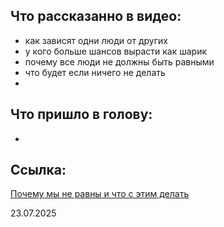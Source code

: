
## Что рассказанно в видео:
- как зависят одни люди от других
- у кого больше шансов вырасти как шарик
- почему все люди не должны быть равными
- что будет если ничего не делать
- 

## Что пришло в голову:
- 

## Ссылка: 
[Почему мы не равны и что с этим делать](https://youtu.be/00VAOt4R12E?si=ggpHdHyDtGupt3it)


23.07.2025